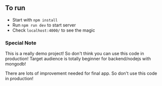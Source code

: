 ## To run

- Start with `npm install`
- Run `npm run dev` to start server
- Check `localhost:4000/` to see the magic

### Special Note

This is a really demo project! So don't think you can use this code in production! Target audience is totally beginner for backend/nodejs with mongodb!

There are lots of improvement needed for final app. So don't use this code in production!
